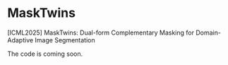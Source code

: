 # MaskTwins
[ICML2025] MaskTwins: Dual-form Complementary Masking for Domain-Adaptive Image Segmentation

The code is coming soon.

